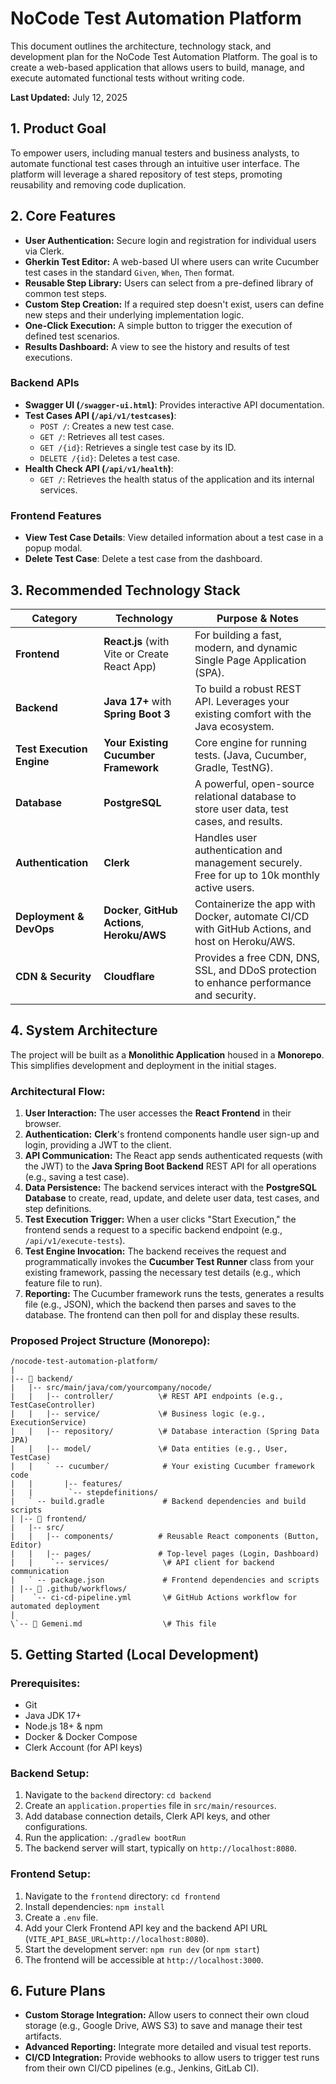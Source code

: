 # NoCode Test Automation Platform

This document outlines the architecture, technology stack, and development plan for the NoCode Test Automation Platform. The goal is to create a web-based application that allows users to build, manage, and execute automated functional tests without writing code.

**Last Updated:** July 12, 2025

## 1. Product Goal

To empower users, including manual testers and business analysts, to automate functional test cases through an intuitive user interface. The platform will leverage a shared repository of test steps, promoting reusability and removing code duplication.

## 2. Core Features

-   **User Authentication:** Secure login and registration for individual users via Clerk.
-   **Gherkin Test Editor:** A web-based UI where users can write Cucumber test cases in the standard `Given`, `When`, `Then` format.
-   **Reusable Step Library:** Users can select from a pre-defined library of common test steps.
-   **Custom Step Creation:** If a required step doesn't exist, users can define new steps and their underlying implementation logic.
-   **One-Click Execution:** A simple button to trigger the execution of defined test scenarios.
-   **Results Dashboard:** A view to see the history and results of test executions.

### Backend APIs

-   **Swagger UI (`/swagger-ui.html`)**: Provides interactive API documentation.
-   **Test Cases API (`/api/v1/testcases`)**:
    -   `POST /`: Creates a new test case.
    -   `GET /`: Retrieves all test cases.
    -   `GET /{id}`: Retrieves a single test case by its ID.
    -   `DELETE /{id}`: Deletes a test case.
-   **Health Check API (`/api/v1/health`)**:
    -   `GET /`: Retrieves the health status of the application and its internal services.

### Frontend Features

-   **View Test Case Details**: View detailed information about a test case in a popup modal.
-   **Delete Test Case**: Delete a test case from the dashboard.

## 3. Recommended Technology Stack

| Category                  | Technology                                     | Purpose & Notes                                                                          |
| ------------------------- | ---------------------------------------------- | ---------------------------------------------------------------------------------------- |
| **Frontend** | **React.js** (with Vite or Create React App)   | For building a fast, modern, and dynamic Single Page Application (SPA).                  |
| **Backend** | **Java 17+** with **Spring Boot 3** | To build a robust REST API. Leverages your existing comfort with the Java ecosystem.       |
| **Test Execution Engine** | **Your Existing Cucumber Framework** | Core engine for running tests. (Java, Cucumber, Gradle, TestNG).                       |
| **Database** | **PostgreSQL** | A powerful, open-source relational database to store user data, test cases, and results. |
| **Authentication** | **Clerk** | Handles user authentication and management securely. Free for up to 10k monthly active users. |
| **Deployment & DevOps** | **Docker**, **GitHub Actions**, **Heroku/AWS** | Containerize the app with Docker, automate CI/CD with GitHub Actions, and host on Heroku/AWS. |
| **CDN & Security** | **Cloudflare** | Provides a free CDN, DNS, SSL, and DDoS protection to enhance performance and security.    |

## 4. System Architecture

The project will be built as a **Monolithic Application** housed in a **Monorepo**. This simplifies development and deployment in the initial stages.

### Architectural Flow:

1.  **User Interaction:** The user accesses the **React Frontend** in their browser.
2.  **Authentication:** **Clerk**'s frontend components handle user sign-up and login, providing a JWT to the client.
3.  **API Communication:** The React app sends authenticated requests (with the JWT) to the **Java Spring Boot Backend** REST API for all operations (e.g., saving a test case).
4.  **Data Persistence:** The backend services interact with the **PostgreSQL Database** to create, read, update, and delete user data, test cases, and step definitions.
5.  **Test Execution Trigger:** When a user clicks "Start Execution," the frontend sends a request to a specific backend endpoint (e.g., `/api/v1/execute-tests`).
6.  **Test Engine Invocation:** The backend receives the request and programmatically invokes the **Cucumber Test Runner** class from your existing framework, passing the necessary test details (e.g., which feature file to run).
7.  **Reporting:** The Cucumber framework runs the tests, generates a results file (e.g., JSON), which the backend then parses and saves to the database. The frontend can then poll for and display these results.

### Proposed Project Structure (Monorepo):
```
/nocode-test-automation-platform/
|
|-- 📂 backend/
|   |-- src/main/java/com/yourcompany/nocode/
|   |   |-- controller/          \# REST API endpoints (e.g., TestCaseController)
|   |   |-- service/             \# Business logic (e.g., ExecutionService)
|   |   |-- repository/          \# Database interaction (Spring Data JPA)
|   |   |-- model/               \# Data entities (e.g., User, TestCase)
|   |   ` -- cucumber/            # Your existing Cucumber framework code 
|   |       |-- features/ 
|   |        `-- stepdefinitions/
|   ` -- build.gradle             # Backend dependencies and build scripts 
| |-- 📂 frontend/ 
|   |-- src/ 
|   |   |-- components/          # Reusable React components (Button, Editor) 
|   |   |-- pages/               # Top-level pages (Login, Dashboard) 
|   |    `-- services/            \# API client for backend communication
|   ` -- package.json             # Frontend dependencies and scripts 
| |-- 📂 .github/workflows/ 
|    `-- ci-cd-pipeline.yml       \# GitHub Actions workflow for automated deployment
|
\`-- 📄 Gemeni.md                  \# This file
```

## 5. Getting Started (Local Development)

### Prerequisites:

-   Git
-   Java JDK 17+
-   Node.js 18+ & npm
-   Docker & Docker Compose
-   Clerk Account (for API keys)

### Backend Setup:

1.  Navigate to the `backend` directory: `cd backend`
2.  Create an `application.properties` file in `src/main/resources`.
3.  Add database connection details, Clerk API keys, and other configurations.
4.  Run the application: `./gradlew bootRun`
5.  The backend server will start, typically on `http://localhost:8080`.

### Frontend Setup:

1.  Navigate to the `frontend` directory: `cd frontend`
2.  Install dependencies: `npm install`
3.  Create a `.env` file.
4.  Add your Clerk Frontend API key and the backend API URL (`VITE_API_BASE_URL=http://localhost:8080`).
5.  Start the development server: `npm run dev` (or `npm start`)
6.  The frontend will be accessible at `http://localhost:3000`.

## 6. Future Plans

-   **Custom Storage Integration:** Allow users to connect their own cloud storage (e.g., Google Drive, AWS S3) to save and manage their test artifacts.
-   **Advanced Reporting:** Integrate more detailed and visual test reports.
-   **CI/CD Integration:** Provide webhooks to allow users to trigger test runs from their own CI/CD pipelines (e.g., Jenkins, GitLab CI).